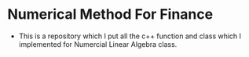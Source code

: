 # Numerical Method For Finance

* This is a repository which I put all the c++ function and class which I implemented for Numercial Linear Algebra class.
